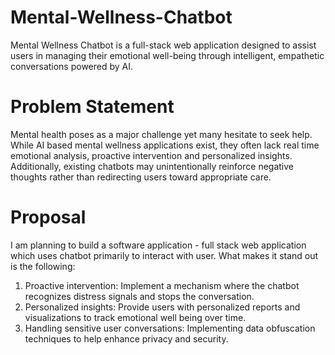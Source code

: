 # Mental-Wellness-Chatbot
Mental Wellness Chatbot is a full-stack web application designed to assist users in managing their emotional well-being through intelligent, empathetic conversations powered by AI. 

# Problem Statement
Mental health poses as a major challenge yet many hesitate to seek help. While AI based mental wellness applications exist, they often lack real time emotional analysis, proactive intervention and personalized insights.
Additionally, existing chatbots may unintentionally reinforce negative thoughts rather than redirecting users toward appropriate care. 

# Proposal
I am planning to build a software application - full stack web application which uses chatbot primarily to interact with user.
What makes it stand out is the following:
1. Proactive intervention: Implement a mechanism where the chatbot recognizes distress signals and stops the conversation.
2. Personalized insights: Provide users with personalized reports and visualizations to track emotional well being over time.
3. Handling sensitive user conversations: Implementing data obfuscation techniques to help enhance privacy and security.

